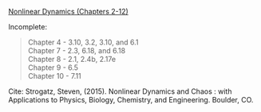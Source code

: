 <ins>Nonlinear Dynamics (Chapters 2-12)</ins>

Incomplete:
>Chapter 4 - 3.10, 3.2, 3.10, and 6.1\
>Chapter 7 - 2.3, 6.18, and 6.18\
>Chapter 8 - 2.1, 2.4b, 2.17e \
>Chapter 9 - 6.5 \
>Chapter 10 - 7.11 

Cite: Strogatz, Steven, (2015). Nonlinear Dynamics and Chaos : with Applications to Physics, Biology, Chemistry, and Engineering. Boulder, CO.
